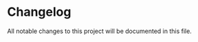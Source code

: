 # Changelog

All notable changes to this project will be documented in this file.

```{include} ../../../CHANGELOG.md
```
